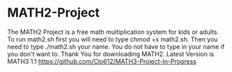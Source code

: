# MATH2-Project
The MATH2 Project is a free math multiplication system for kids or adults. To run math2.sh first you will need to type chmod +x math2.sh. Then you need to type ./math2.sh your name. You do not have to type in your name if you don't want to. Thank You for downloading MATH2.
Latest Version is MATH3 1.1 https://github.com/Clo612/MATH3-Project-In-Progress
